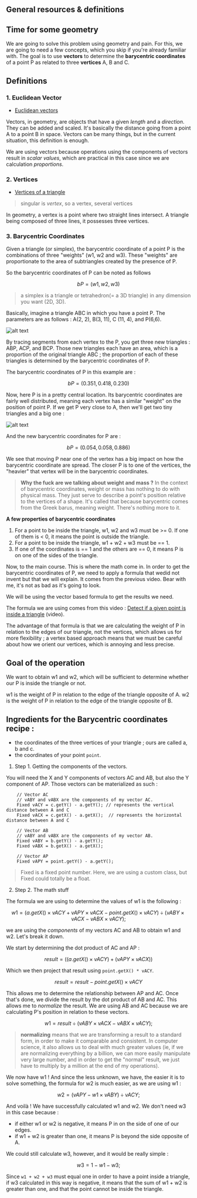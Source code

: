 
## General resources & definitions

## Time for some geometry
We are going to solve this problem using geometry and pain. 
For this, we are going to need a few concepts, which you skip if you're already familiar with. The goal is to use **vectors** to determine the **barycentric coordinates** of a point P as related to three **vertices** A, B and C.

## Definitions

### 1. Euclidean Vector
- [Euclidean vectors](https://en.wikipedia.org/wiki/Euclidean_vector)

Vectors, in geometry, are objects that have a given *length* and a *direction*. They can be added and scaled. It's basically the distance going from a point A to a point B in space. Vectors can be many things, but in the current situation, this definition is enough. 

We are using vectors because operations using the components of vectors result in *scalar values*, which are practical in this case since we are calculation *proportions*.

### 2. Vertices
- [Vertices of a triangle](https://mathmonks.com/triangle/vertices-of-a-triangle)
> singular is *vertex*, so a vertex, several vertices

In geometry, a vertex is a point where two straight lines intersect. A triangle being composed of three lines, it possesses three vertices. 

### 3. Barycentric Coordinates


Given a triangle (or simplex), the barycentric coordinate of a point P is the combinations of three "weights" (w1, w2 and w3). These "weights" are proportionate to the area of subtriangles created by the presence of P.

So the barycentric coordinates of P can be noted as follows
```math
    bP = (w1, w2, w3)
```
> a simplex is a triangle or tetrahedron(= a 3D triangle) in any dimension you want (2D, 3D).

Basically, imagine a triangle ABC in which you have a point P. The parameters are as follows : A(2, 2),
B(3, 11), C (11, 4), and P(6,6).

![alt text](assets/image-4.png)

By tracing segments from each vertex to the P, you get three new triangles : ABP, ACP, and BCP. Those new triangles each have an area, which is a proportion of the original triangle ABC ; the proportion of each of these triangles is determined by the barycentric coordinates of P.

The barycentric coordinates of P in this example are :

```math
    bP = (0.351, 0.418, 0.230)
```

Now, here P is in a pretty central location. Its barycentric coordinates are fairly well distributed, meaning each vertex has a similar "weight" on the position of point P. 
If we get P very close to A, then we'll get two tiny triangles and a big one : 

![alt text](assets/image-5.png)

And the new barycentric coordinates for P are : 

```math
    bP = (0.054, 0.058, 0.886)
```

We see that moving P near one of the vertex has a big impact on how the barycentric coordinate are spread. The closer P is to one of the vertices, the "heavier" that vertex will be in the barycentric coordinates.

> **Why the fuck are we talking about weight and mass ?**
In the context of barycentric coordinates, weight or mass has nothing to do with physical mass. They just serve to describe a point's position relative to the vertices of a shape. It's called that because barycentric comes from the Greek barus, meaning weight. There's nothing more to it.

**A few properties of barycentric coordinates**
1. For a point to be inside the triangle, w1, w2 and w3 must be >= 0. If one of them is < 0, it means the point is outside the triangle. 
2. For a point to be inside the triangle, w1 + w2 + w3 must be == 1.
3. If one of the coordinates is == 1 and the others are == 0, it means P is on one of the sides of the triangle. 

Now, to the main course. This is where the math come in. In order to get the barycentric coordinates of P, we need to apply a formula that wedid not invent but that we will explain. It comes from the previous video. Bear with me, it's not as bad as it's going to look.

We will be using the vector based formula to get the results we need. 

The formula we are using comes from this video : [Detect if a given point is inside a triangle](https://www.youtube.com/watch?v=HYAgJN3x4GA) (video).

The advantage of that formula is that we are calculating the weight of P in relation to the edges of our triangle, not the vertices, which allows us for more flexibility ; a vertex based approach means that we must be careful about how we orient our vertices, which is annoying and less precise. 

## Goal of the operation
We want to obtain w1 and w2, which will be sufficient to determine whether our P is inside the triangle or not.

w1 is the weight of P in relation to the edge of the triangle opposite of A.
w2 is the weight of P in relation to the edge of the triangle opposite of B.

## Ingredients for the Barycentric coordinates recipe :
- the coordinates of the three vertices of your triangle ; ours are called a, b and c.
- the coordinates of your point `point`.

1. Step 1. Getting the components of the vectors. 

You will need the X and Y components of vectors AC and AB, but also the Y component of AP. Those vectors can be materialized as such :

```
    // Vector AC
    // vABY and vABX are the components of my vector AC.
    Fixed vACY = c.getY() - a.getY(); // represents the vertical distance between A and C
    Fixed vACX = c.getX() - a.getX();  // represents the horizontal distance between A and C

    // Vector AB
    // vABY and vABX are the components of my vector AB.
    Fixed vABY = b.getY() - a.getY();
    Fixed vABX = b.getX() - a.getX();

    // Vector AP
    Fixed vAPY = point.getY() - a.getY();
```

> Fixed is a fixed point number. Here, we are using a custom class, but Fixed could totally be a float.

2. Step 2. The math stuff 

The formula we are using to determine the values of w1 is the following : 

```math
    w1 = (a.getX() \times vACY + vAPY \times vACX - point.getX() \times vACY) \div (vABY \times vACX - vABX \times vACY);
```

we are using the *components* of my vectors AC and AB to obtain w1 and w2. Let's break it down.

We start by determining the dot product of AC and AP :
```math
    result = ((a.getX() \times vACY) + (vAPY \times vACX))
```
Which we then project that result using `point.getX() * vACY`. 

```math
    result = result - point.getX() \times vACY
```
This allows me to determine the relationship between AP and AC. Once that's done, we divide the result by the dot product of AB and AC. This allows me to *normalize* the result. We are using AB and AC because we are calculating P's position in relation to these vectors. 


```math
    w1 = result \div (vABY \times vACX - vABX \times vACY);
```
> **normalizing** means that we are transforming a result to a standard form, in order to make it comparable and consistent. In computer science, it also allows us to deal with much greater values (ie, if we are normalizing everything by a billion, we can more easily manipulate very large number, and in order to get the "normal" result, we just have to multiply by a million at the end of my operations).

We now have w1 ! And since the less unknown, we have, the easier it is to solve something, the formula for w2 is much easier, as we are using w1 :

```math
    w2 = (vAPY - w1 \times vABY) \div vACY;
```

And voilà ! We have successfully calculated w1 and w2. We don't need w3 in this case because :
- if either w1 or w2 is negative, it means P in on the side of one of our edges.
- if w1 + w2 is greater than one, it means P is beyond the side opposite of A.

We could still calculate w3, however, and it would be really simple : 

```math
    w3 = 1 - w1 - w3;
```
Since `w1 + w2 + w3` must equal one in order to have a point inside a triangle, if w3 calculated in this way is negative, it means that the sum of w1 + w2 is greater than one, and that the point cannot be inside the triangle. 


